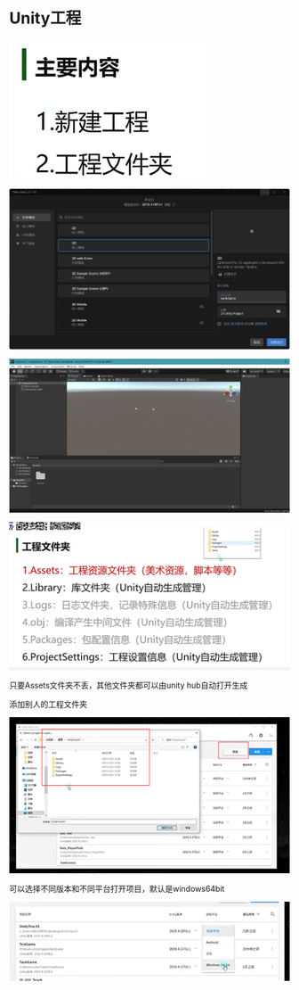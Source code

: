 # Unity工程

![ef76bda7836af3fcb81cba3f2e77b40f.png](image/ef76bda7836af3fcb81cba3f2e77b40f.png)

![0acd09622d8c7d95482ed5924fc49e8a.png](image/0acd09622d8c7d95482ed5924fc49e8a.png)

![f277df0ec07c771e8da18b0f66fa7edb.png](image/f277df0ec07c771e8da18b0f66fa7edb.png)

![d1fee12f69121a2be37d49980a46351f.png](image/d1fee12f69121a2be37d49980a46351f.png)

只要Assets文件夹不丢，其他文件夹都可以由unity hub自动打开生成

添加别人的工程文件夹

![c82c0b3df07d96feb4c540bcb1b5279f.png](image/c82c0b3df07d96feb4c540bcb1b5279f.png)

可以选择不同版本和不同平台打开项目，默认是windows64bit

![cffb9e0b018a5c0bf9716b48a5d7f413.png](image/cffb9e0b018a5c0bf9716b48a5d7f413.png)
